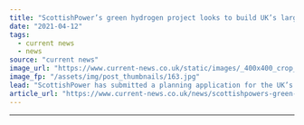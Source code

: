 ```yaml
---
title: "ScottishPower’s green hydrogen project looks to build UK’s largest electrolyser"
date: "2021-04-12"
tags: 
  - current news
  - news
source: "current news"
image_url: "https://www.current-news.co.uk/static/images/_400x400_crop_center-center/Whitelee-windfarm-green-hydrogen-credit-ScottishPower.jpg"
image_fp: "/assets/img/post_thumbnails/163.jpg"
lead: "​ScottishPower has submitted a planning application for the UK’s largest electrolyser as part of the Green Hydrogen for Scotland project."
article_url: "https://www.current-news.co.uk/news/scottishpowers-green-hydrogen-project-looks-to-build-uks-largest-electrolyser?utm_source=rss-feeds&utm_medium=rss&utm_campaign=rss"
---
```


---
